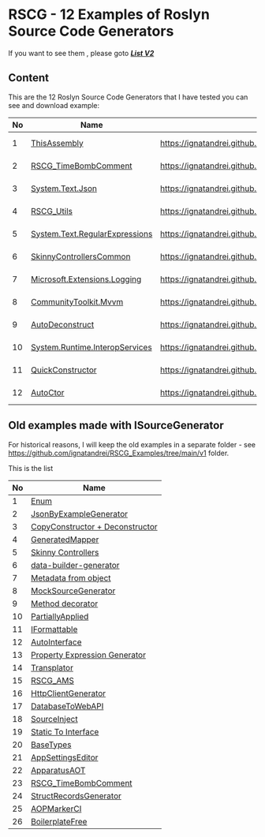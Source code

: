 # RSCG - 12 Examples of Roslyn Source Code Generators 

If you want to see them , please goto  ***[List V2](https://ignatandrei.github.io/RSCG_Examples/v2/docs/List-of-RSCG)***

## Content 

This are the 12 Roslyn Source Code Generators that I have tested you can see and download example:


| No        | Name  | Link | Nuget |Author|
| --------- | ----- | -----| ----- |----- |  
|1|[ThisAssembly](https://ignatandrei.github.io/RSCG_Examples/v2/docs/ThisAssembly)| https://ignatandrei.github.io/RSCG_Examples/v2/docs/ThisAssembly | [https://www.nuget.org/packages/ThisAssembly]({desc.Generator.Nuget.First()}) | Daniel Cazzulino|
|2|[RSCG_TimeBombComment](https://ignatandrei.github.io/RSCG_Examples/v2/docs/RSCG_TimeBombComment)| https://ignatandrei.github.io/RSCG_Examples/v2/docs/RSCG_TimeBombComment | [https://www.nuget.org/packages/RSCG_TimeBombComment/]({desc.Generator.Nuget.First()}) | Andrei Ignat|
|3|[System.Text.Json](https://ignatandrei.github.io/RSCG_Examples/v2/docs/System.Text.Json)| https://ignatandrei.github.io/RSCG_Examples/v2/docs/System.Text.Json | [https://www.nuget.org/packages/System.Text.Json/]({desc.Generator.Nuget.First()}) | Microsoft|
|4|[RSCG_Utils](https://ignatandrei.github.io/RSCG_Examples/v2/docs/RSCG_Utils)| https://ignatandrei.github.io/RSCG_Examples/v2/docs/RSCG_Utils | [https://www.nuget.org/packages/RSCG_Utils]({desc.Generator.Nuget.First()}) | Ignat Andrei|
|5|[System.Text.RegularExpressions](https://ignatandrei.github.io/RSCG_Examples/v2/docs/System.Text.RegularExpressions)| https://ignatandrei.github.io/RSCG_Examples/v2/docs/System.Text.RegularExpressions | [https://www.nuget.org/packages/System.Text.RegularExpressions/]({desc.Generator.Nuget.First()}) | Microsoft|
|6|[SkinnyControllersCommon](https://ignatandrei.github.io/RSCG_Examples/v2/docs/SkinnyControllersCommon)| https://ignatandrei.github.io/RSCG_Examples/v2/docs/SkinnyControllersCommon | [https://www.nuget.org/packages/SkinnyControllersCommon]({desc.Generator.Nuget.First()}) | Ignat Andrei|
|7|[Microsoft.Extensions.Logging](https://ignatandrei.github.io/RSCG_Examples/v2/docs/Microsoft.Extensions.Logging)| https://ignatandrei.github.io/RSCG_Examples/v2/docs/Microsoft.Extensions.Logging | [https://www.nuget.org/packages/Microsoft.Extensions.Logging/]({desc.Generator.Nuget.First()}) | Microsoft|
|8|[CommunityToolkit.Mvvm](https://ignatandrei.github.io/RSCG_Examples/v2/docs/CommunityToolkit.Mvvm)| https://ignatandrei.github.io/RSCG_Examples/v2/docs/CommunityToolkit.Mvvm | [https://www.nuget.org/packages/CommunityToolkit.Mvvm]({desc.Generator.Nuget.First()}) | Microsoft|
|9|[AutoDeconstruct](https://ignatandrei.github.io/RSCG_Examples/v2/docs/AutoDeconstruct)| https://ignatandrei.github.io/RSCG_Examples/v2/docs/AutoDeconstruct | [https://www.nuget.org/packages/AutoDeconstruct]({desc.Generator.Nuget.First()}) | Jason Bock|
|10|[System.Runtime.InteropServices](https://ignatandrei.github.io/RSCG_Examples/v2/docs/System.Runtime.InteropServices)| https://ignatandrei.github.io/RSCG_Examples/v2/docs/System.Runtime.InteropServices | [https://www.nuget.org/packages/System.Runtime.InteropServices/]({desc.Generator.Nuget.First()}) | Microsoft|
|11|[QuickConstructor](https://ignatandrei.github.io/RSCG_Examples/v2/docs/QuickConstructor)| https://ignatandrei.github.io/RSCG_Examples/v2/docs/QuickConstructor | [https://www.nuget.org/packages/QuickConstructor]({desc.Generator.Nuget.First()}) | Flavien Charlon|
|12|[AutoCtor](https://ignatandrei.github.io/RSCG_Examples/v2/docs/AutoCtor)| https://ignatandrei.github.io/RSCG_Examples/v2/docs/AutoCtor | [https://www.nuget.org/packages/AutoCtor/]({desc.Generator.Nuget.First()}) | Cameron MacFarland|


## Old examples made with ISourceGenerator 

For historical reasons, I will keep the old examples in a separate folder - see  https://github.com/ignatandrei/RSCG_Examples/tree/main/v1  folder.

This is the list 

| No        | Name  |
| --------- | ----- |
|1| [Enum]( https://ignatandrei.github.io/RSCG_Examples/v1/#rscg-number-2--enum) |"
|2| [JsonByExampleGenerator]( https://ignatandrei.github.io/RSCG_Examples/v1/#rscg-number-3--jsonbyexamplegenerator) |"
|3| [CopyConstructor + Deconstructor]( https://ignatandrei.github.io/RSCG_Examples/v1/#rscg-number-4--copyconstructor--deconstructor) |"
|4| [GeneratedMapper]( https://ignatandrei.github.io/RSCG_Examples/v1/#rscg-number-5--generatedmapper) |"
|5| [Skinny Controllers]( https://ignatandrei.github.io/RSCG_Examples/v1/#rscg-number-6--skinny-controllers) |"
|6| [data-builder-generator]( https://ignatandrei.github.io/RSCG_Examples/v1/#rscg-number-7--data-builder-generator) |"
|7| [Metadata from object]( https://ignatandrei.github.io/RSCG_Examples/v1/#rscg-number-8--metadata-from-object) |"
|8| [MockSourceGenerator]( https://ignatandrei.github.io/RSCG_Examples/v1/#rscg-number-9--mocksourcegenerator) |"
|9| [Method decorator]( https://ignatandrei.github.io/RSCG_Examples/v1/#rscg-number-10--method-decorator) |"
|10| [PartiallyApplied]( https://ignatandrei.github.io/RSCG_Examples/v1/#rscg-number-11--partiallyapplied) |"
|11| [IFormattable]( https://ignatandrei.github.io/RSCG_Examples/v1/#rscg-number-12--iformattable) |"
|12| [AutoInterface]( https://ignatandrei.github.io/RSCG_Examples/v1/#rscg-number-13--autointerface) |"
|13| [Property Expression Generator]( https://ignatandrei.github.io/RSCG_Examples/v1/#rscg-number-14--property-expression-generator) |"
|14| [Transplator]( https://ignatandrei.github.io/RSCG_Examples/v1/#rscg-number-15--transplator) |"
|15| [RSCG_AMS]( https://ignatandrei.github.io/RSCG_Examples/v1/#rscg-number-16--rscg_ams) |"
|16| [HttpClientGenerator]( https://ignatandrei.github.io/RSCG_Examples/v1/#rscg-number-17--httpclientgenerator) |"
|17| [DatabaseToWebAPI]( https://ignatandrei.github.io/RSCG_Examples/v1/#rscg-number-18--databasetowebapi) |"
|18| [SourceInject]( https://ignatandrei.github.io/RSCG_Examples/v1/#rscg-number-19--sourceinject) |"
|19| [Static To Interface]( https://ignatandrei.github.io/RSCG_Examples/v1/#rscg-number-20--static-to-interface) |"
|20| [BaseTypes]( https://ignatandrei.github.io/RSCG_Examples/v1/#rscg-number-21--basetypes) |"
|21| [AppSettingsEditor]( https://ignatandrei.github.io/RSCG_Examples/v1/#rscg-number-22--appsettingseditor) |"
|22| [ApparatusAOT]( https://ignatandrei.github.io/RSCG_Examples/v1/#rscg-number-23--apparatusaot) |"
|23| [RSCG_TimeBombComment]( https://ignatandrei.github.io/RSCG_Examples/v1/#rscg-number-24--rscg_timebombcomment) |"
|24| [StructRecordsGenerator]( https://ignatandrei.github.io/RSCG_Examples/v1/#rscg-number-25--structrecordsgenerator) |"
|25| [AOPMarkerCI]( https://ignatandrei.github.io/RSCG_Examples/v1/#rscg-number-26--aopmarkerci) |"
|26| [BoilerplateFree]( https://ignatandrei.github.io/RSCG_Examples/v1/#rscg-number-27--boilerplatefree) |"

